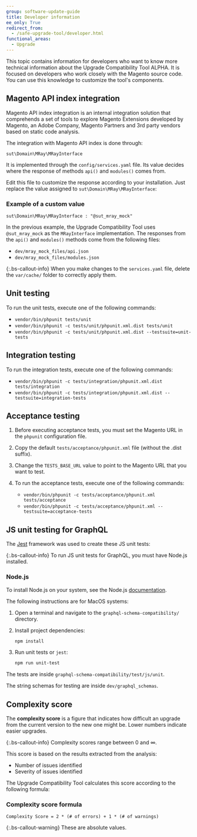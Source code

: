 ```yaml
---
group: software-update-guide
title: Developer information
ee_only: True
redirect_from:
  - /safe-upgrade-tool/developer.html
functional_areas:
  - Upgrade
---
```


This topic contains information for developers who want to know more technical information about the Upgrade Compatibility Tool ALPHA. It is focused on developers who work closely with the Magento source code. You can use this knowledge to customize the tool's components.

## Magento API index integration

Magento API index integration is an internal integration solution that comprehends a set of tools to explore Magento Extensions developed by Magento, an Adobe Company, Magento Partners and 3rd party vendors based on static code analysis.

The integration with Magento API index is done through:

`sut\Domain\MRay\MRayInterface`

It is implemented through the `config/services.yaml` file. Its value decides where the response of methods `api()` and `modules()` comes from.

Edit this file to customize the response according to your installation. Just replace the value assigned to `sut\Domain\MRay\MRayInterface`:

### Example of a custom value

`sut\Domain\MRay\MRayInterface : "@sut_mray_mock"`

In the previous example, the Upgrade Compatibility Tool uses `@sut_mray_mock` as the `MRayInterface` implementation. The responses from the `api()` and `modules()` methods come from the following files:

*  `dev/mray_mock_files/api.json`
*  `dev/mray_mock_files/modules.json`

{:.bs-callout-info}
When you make changes to the `services.yaml` file, delete the `var/cache/` folder to correctly apply them.

## Unit testing

To run the unit tests, execute one of the following commands:

*  `vendor/bin/phpunit tests/unit`
*  `vendor/bin/phpunit -c tests/unit/phpunit.xml.dist tests/unit`
*  `vendor/bin/phpunit -c tests/unit/phpunit.xml.dist --testsuite=unit-tests`

## Integration testing

To run the integration tests, execute one of the following commands:

*  `vendor/bin/phpunit -c tests/integration/phpunit.xml.dist tests/integration`
*  `vendor/bin/phpunit -c tests/integration/phpunit.xml.dist --testsuite=integration-tests`

## Acceptance testing

1. Before executing acceptance tests, you must set the Magento URL in the `phpunit` configuration file.
1. Copy the default `tests/acceptance/phpunit.xml` file (without the .dist suffix).
1. Change the `TESTS_BASE_URL` value to point to the Magento URL that you want to test.
1. To run the acceptance tests, execute one of the following commands:

   *  `vendor/bin/phpunit -c tests/acceptance/phpunit.xml tests/acceptance`
   *  `vendor/bin/phpunit -c tests/acceptance/phpunit.xml --testsuite=acceptance-tests`

## JS unit testing for GraphQL

The [Jest](https://jestjs.io/docs/en/getting-started.html) framework was used to create these JS unit tests:

{:.bs-callout-info}
To run JS unit tests for GraphQL, you must have Node.js installed.

### Node.js

To install Node.js on your system, see the Node.js [documentation](https://nodejs.dev/learn/how-to-install-nodejs).

The following instructions are for MacOS systems:

1. Open a terminal and navigate to the `graphql-schema-compatibility/` directory.
1. Install project dependencies:

   ```bash
   npm install
   ```

1. Run unit tests or `jest`:

   ```bash
   npm run unit-test
   ```

The tests are inside `graphql-schema-compatibility/test/js/unit`.

The string schemas for testing are inside `dev/graphql_schemas`.

## Complexity score

The **complexity score** is a figure that indicates how difficult an upgrade from the current version to the new one might be. Lower numbers indicate easier upgrades.

{:.bs-callout-info}
Complexity scores range between 0 and ∞.

This score is based on the results extracted from the analysis:

*  Number of issues identified
*  Severity of issues identified

The Upgrade Compatibility Tool calculates this score according to the following formula:

### Complexity score formula

`Complexity Score = 2 * (# of errors) + 1 * (# of warnings)`

{:.bs-callout-warning}
These are absolute values.
